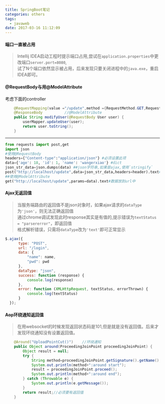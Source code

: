 ```yaml
---
title: SpringBoot笔记
categories: others
tags:
  - javaweb
date: 2017-03-16 11:12:09
---
```


#### 端口一直被占用
>Intellij IDEA启动工程时提示端口占用,尝试在`application.properties`中更改端口`server.port=8080`,   
试了N个端口依然显示被占用，后来发现只要关闭进程中的`java.exe`，重启IDEA即可。

<!--more-->
#### @RequestBody与用@ModelAttribute   
考虑下面的controller
```java
    @RequestMapping(value ="/update",method ={RequestMethod.GET,RequestMethod.POST})
    @ResponseBody          //@ModelAttribute
    public String modifyUser(@RequestBody User user) {
        userMapper.updateUser(user);
        return user.toString();
    }
```
---
```python
from requests import post,get
import json
#使用@RequestBody
headers={"Content-type":"application/json"} #必须设置此项
data={'age': 18, 'id': 1, 'name': 'wangerxiao'} #dict
json_str_data=json.dumps(data) ##json字符串,如果是ajax,使用`stringify`
post("http://localhost/update",data=json_str_data,headers=header).text#数据放到body中
##使用@ModelAttribute
get("http://localhost/update",params=data).text#数据放到url中
```

#### Ajax无返回值
>当服务端路由的返回值不是json对象时，如果ajax请求的`dataType`为`'json'`，则无法正确返回值  
通过chrome调试发现此时response其实是有值的,提示错误为`textStatus = "parsererror"`，即返回值  
格式解析错误，只需将`dataType`改为`'text'`即可正常显示
```javascript
$.ajax({
      type: "POST",
      url: "/login",
      data: {
          "name": name,
          "pwd": pwd
      },
      dataType: "json",
      success: function (response) {
          console.log(response)
      },
      error: function (XMLHttpRequest, textStatus, errorThrown) {
          console.log(textStatus)
      }
  });
```

#### Aop环绕通知返回值
>在用websocket的时候发现返回状态码是101,但是就是没有返回值。后来才发现环绕通知没有设置返回值。
```java
    @Around("UploadPointCut()")    //环绕通知
    public Object around(ProceedingJoinPoint proceedingJoinPoint) {
        Object result = null;
        try {
            String method=proceedingJoinPoint.getSignature().getName();
            System.out.println(method+":around start");
            result = proceedingJoinPoint.proceed();
            System.out.println(method+":around end");
        } catch (Throwable e) {
            System.out.println(e.getMessage());
        }
        return result;//必须要有返回值
    }
```